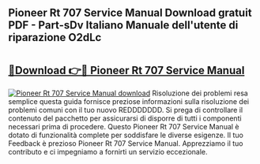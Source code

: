 ## Pioneer Rt 707 Service Manual Download gratuit PDF - Part-sDv Italiano Manuale dell'utente di riparazione O2dLc

# <h2><a href="http://dffwli.blite.top/?on=Pioneer+Rt+707+Service+Manual">🔗Download 👉🔴 Pioneer Rt 707 Service Manual</a></h2>

[![Pioneer Rt 707 Service Manual download](https://i.imgur.com/lujVjoI.png)](http://dffwli.blite.top/?on=Pioneer+Rt+707+Service+Manual)
Risoluzione dei problemi resa semplice questa guida fornisce preziose informazioni sulla risoluzione dei problemi comuni con il tuo nuovo REDDDDDDD. Si prega di controllare il contenuto del pacchetto per assicurarsi di disporre di tutti i componenti necessari prima di procedere. Questo Pioneer Rt 707 Service Manual è dotato di funzionalità complete per soddisfare le diverse esigenze. Il tuo Feedback è prezioso Pioneer Rt 707 Service Manual. Apprezziamo il tuo contributo e ci impegniamo a fornirti un servizio eccezionale.
